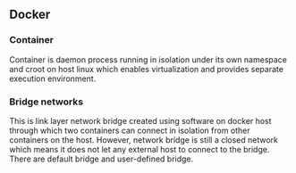 ## Docker


### Container

Container is daemon process running in isolation under its own namespace and croot on host linux which enables virtualization 
and provides separate execution environment. 


### Bridge networks

This is link layer network bridge created using software on docker host through which two containers can connect in 
isolation from other containers on the host. However, network bridge is still a closed network which means it does not let 
any external host to connect to the bridge. There are default bridge and user-defined bridge. 
